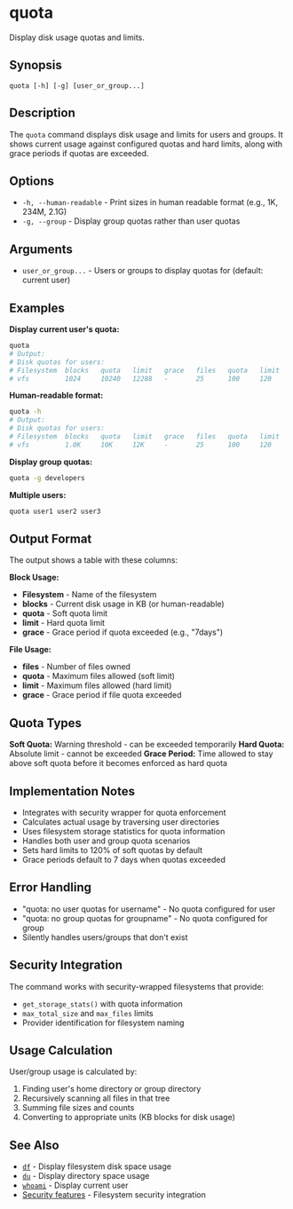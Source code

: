 # quota

Display disk usage quotas and limits.

## Synopsis

```
quota [-h] [-g] [user_or_group...]
```

## Description

The `quota` command displays disk usage and limits for users and groups. It shows current usage against configured quotas and hard limits, along with grace periods if quotas are exceeded.

## Options

- `-h, --human-readable` - Print sizes in human readable format (e.g., 1K, 234M, 2.1G)
- `-g, --group` - Display group quotas rather than user quotas

## Arguments

- `user_or_group...` - Users or groups to display quotas for (default: current user)

## Examples

**Display current user's quota:**
```bash
quota
# Output:
# Disk quotas for users:
# Filesystem  blocks   quota   limit   grace   files   quota   limit   grace
# vfs         1024     10240   12288   -       25      100     120     -
```

**Human-readable format:**
```bash
quota -h
# Output:
# Disk quotas for users:
# Filesystem  blocks   quota   limit   grace   files   quota   limit   grace
# vfs         1.0K     10K     12K     -       25      100     120     -
```

**Display group quotas:**
```bash
quota -g developers
```

**Multiple users:**
```bash
quota user1 user2 user3
```

## Output Format

The output shows a table with these columns:

**Block Usage:**
- **Filesystem** - Name of the filesystem
- **blocks** - Current disk usage in KB (or human-readable)
- **quota** - Soft quota limit
- **limit** - Hard quota limit  
- **grace** - Grace period if quota exceeded (e.g., "7days")

**File Usage:**
- **files** - Number of files owned
- **quota** - Maximum files allowed (soft limit)
- **limit** - Maximum files allowed (hard limit)
- **grace** - Grace period if file quota exceeded

## Quota Types

**Soft Quota:** Warning threshold - can be exceeded temporarily
**Hard Quota:** Absolute limit - cannot be exceeded
**Grace Period:** Time allowed to stay above soft quota before it becomes enforced as hard quota

## Implementation Notes

- Integrates with security wrapper for quota enforcement
- Calculates actual usage by traversing user directories
- Uses filesystem storage statistics for quota information
- Handles both user and group quota scenarios
- Sets hard limits to 120% of soft quotas by default
- Grace periods default to 7 days when quotas exceeded

## Error Handling

- "quota: no user quotas for username" - No quota configured for user
- "quota: no group quotas for groupname" - No quota configured for group
- Silently handles users/groups that don't exist

## Security Integration

The command works with security-wrapped filesystems that provide:
- `get_storage_stats()` with quota information
- `max_total_size` and `max_files` limits
- Provider identification for filesystem naming

## Usage Calculation

User/group usage is calculated by:
1. Finding user's home directory or group directory
2. Recursively scanning all files in that tree
3. Summing file sizes and counts
4. Converting to appropriate units (KB blocks for disk usage)

## See Also

- [`df`](df.md) - Display filesystem disk space usage
- [`du`](du.md) - Display directory space usage
- [`whoami`](../system/whoami.md) - Display current user
- [Security features](../../README.md#security) - Filesystem security integration